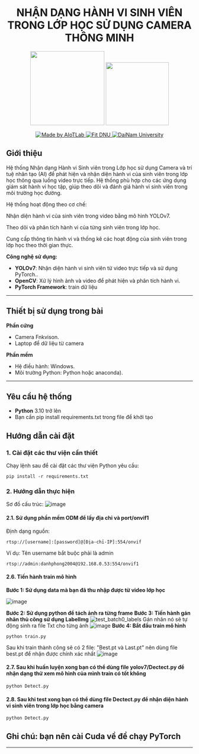 <h1 align="center">NHẬN DẠNG HÀNH VI SINH VIÊN TRONG LỚP HỌC SỬ DỤNG CAMERA THÔNG MINH</h1>

<p align="center">
  <img src="https://github.com/user-attachments/assets/e5a919d1-d081-4d12-819e-5fb18ce91a68" width="200"/>
  <img src="https://github.com/user-attachments/assets/59dec55d-7825-422f-b80c-ac6915e3775a" width="170"/>
</p>
<p align="center">
  <a href="https://www.facebook.com/DNUAIoTLab">
    <img src="https://img.shields.io/badge/Made%20by%20AIoTLab-blue?style=for-the-badge" alt="Made by AIoTLab"/>
  </a>
  <a href="https://fitdnu.net/">
    <img src="https://img.shields.io/badge/Fit%20DNU-green?style=for-the-badge" alt="Fit DNU"/>
  </a>
  <a href="https://dainam.edu.vn">
    <img src="https://img.shields.io/badge/DaiNam%20University-red?style=for-the-badge" alt="DaiNam University"/>
  </a>
</p>

## **Giới thiệu**  
Hệ thống Nhận dạng Hành vi Sinh viên trong Lớp học sử dụng Camera và trí tuệ nhân tạo (AI) để phát hiện và nhận diện hành vi của sinh viên trong lớp học thông qua luồng video trực tiếp. Hệ thống phù hợp cho các ứng dụng giám sát hành vi học tập, giúp theo dõi và đánh giá hành vi sinh viên trong môi trường học đường.

Hệ thống hoạt động theo cơ chế:

Nhận diện hành vi của sinh viên trong video bằng mô hình YOLOv7.

Theo dõi và phân tích hành vi của từng sinh viên trong lớp học.

Cung cấp thông tin hành vi và thống kê các hoạt động của sinh viên trong lớp học theo thời gian thực.

**Công nghệ sử dụng:**
- **YOLOv7**: Nhận diện hành vi sinh viên từ video trực tiếp và sử dụng PyTorch..
- **OpenCV**: Xử lý hình ảnh và video để phát hiện và phân tích hành vi. 
- **PyTorch Framework**: train dữ liệu 
---

## **Thiết bị sử dụng trong bài**
**Phần cứng**
- Camera Fnkvison. 
- Laptop để dữ liệu từ camera

**Phần mềm**
- Hệ điều hành: Windows.
- Môi trường Python: Python hoặc anaconda).

---
## **Yêu cầu hệ thống**  
- **Python** 3.10 trở lên   
- Bạn cần pip install requirements.txt trong file để khởi tạo


## **Hướng dẫn cài đặt**  

### **1. Cài đặt các thư viện cần thiết**  
Chạy lệnh sau để cài đặt các thư viện Python yêu cầu:  
```
pip install -r requirements.txt
```

### **2. Hướng dẫn thực hiện**  
Sơ đồ cấu trúc:
![image](https://github.com/user-attachments/assets/6316f2b9-8f30-4047-ae53-01c06700e9c5)


#### **2.1. Sử dụng phần mềm ODM để lấy địa chỉ và port/onvif1**  
Định dạng nguồn: 
```
rtsp://[username]:[password]@[Địa-chỉ-IP]:554/onvif
```
Ví dụ: Tên username bắt buộc phải là admin
```
rtsp://admin:danhphong2004@192.168.0.53:554/onvif1
```
#### **2.6. Tiến hành train mô hình** 
**Bước 1: Sử dụng data mà bạn đã thu nhập được từ video lớp học**

![image](https://github.com/user-attachments/assets/e77c5d69-de7b-4648-9876-e4c4d00c28a6)

**Bước 2: Sử dụng python để tách ảnh ra từng frame**
**Bước 3: Tiến hành gán nhãn thủ công sử dụng LabelImg**
![test_batch0_labels](https://github.com/user-attachments/assets/c1ac25d0-e30e-4c36-bc97-7c3c7db7dc73)
Gán nhãn nó sẽ tự động sinh ra file Txt cho từng ảnh
![image](https://github.com/user-attachments/assets/8191290e-6ed8-481a-bd72-68f1bcc7e5b7)
**Bước 4: Bắt đầu train mô hình**
```
python train.py
```
Sau khi train thành công sẽ có 2 file: "Best.pt và Last.pt" nên dùng file best.pt để nhận được chính xác nhất
![image](https://github.com/user-attachments/assets/525aaf1a-a756-4d44-afd3-70ab4d53c65c)
#### **2.7. Sau khi huấn luyện xong bạn có thể dùng file yolov7/Dectect.py để nhận dạng thử xem mô hình của mình train có tốt không** 
```
python Detect.py
```
#### **2.8. Sau khi test xong bạn có thể dùng file Dectect.py để nhận diện hành vi sinh viên trong lớp học bằng camera** 
```
python Detect.py
```
## **Ghi chú: bạn nên cài Cuda về để chạy PyTorch**  
---
